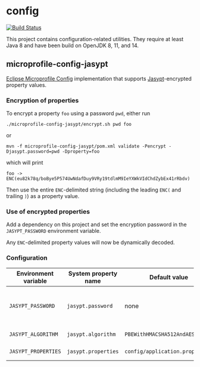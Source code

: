 # config

[![Build Status](https://travis-ci.com/chrisgleissner/config.svg?branch=master)](https://travis-ci.com/chrisgleissner/config)

This project contains configuration-related utilities. They require at least Java 8 and have been build
on OpenJDK 8, 11, and 14.

## microprofile-config-jasypt

[Eclipse Microprofile Config](https://github.com/eclipse/microprofile-config) implementation 
that supports [Jasypt](http://www.jasypt.org)-encrypted property values.

### Encryption of properties

To encrypt a property `foo` using a password `pwd`, either run

```
./microprofile-config-jasypt/encrypt.sh pwd foo
```

or

```
mvn -f microprofile-config-jasypt/pom.xml validate -Pencrypt -Djasypt.password=pwd -Dproperty=foo
```

which will print

```
foo -> ENC(eu82k78q/boBye5P574UwNdafDuy9VRy19tdlmM9IeYXWkVIdChdZybEx41rRbdv)
```

Then use the entire `ENC`-delimited string (including the leading `ENC(` and trailing `)`) as a property value.

### Use of encrypted properties

Add a dependency on this project and set the encryption password in the `JASYPT_PASSWORD` environment 
variable. 

Any `ENC`-delimited property values will now be dynamically decoded.

### Configuration

| Environment variable | System property name  | Default value  | Description |
|----------------------|-----------------------|----------------|--------------| 
| `JASYPT_PASSWORD` | `jasypt.password` | none | Password used for encrypting property values |
| `JASYPT_ALGORITHM` | `jasypt.algorithm` | `PBEWithHMACSHA512AndAES_256` | Encryption algorithm |
| `JASYPT_PROPERTIES` | `jasypt.properties` | `config/application.properties` | Property filename |
